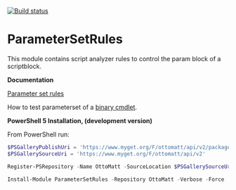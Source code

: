 ﻿[![Build status](https://ci.appveyor.com/api/projects/status/wn4n7ml61ygmoume?svg=true)](https://ci.appveyor.com/project/LaurentDardenne/parametersetrules)
                                                                                    
# ParameterSetRules
This module contains script analyzer rules to control the param block of a scriptblock.

**Documentation**

[Parameter set rules](https://github.com/LaurentDardenne/ParameterSetRules/tree/master/RuleDocumentation)

How to test parameterset of a [binary cmdlet](https://github.com/LaurentDardenne/ParameterSetRules/blob/master/Docs/en-US/Example.md).


**PowerShell 5 Installation, (development version)**

From PowerShell run:
```Powershell
$PSGalleryPublishUri = 'https://www.myget.org/F/ottomatt/api/v2/package'
$PSGallerySourceUri = 'https://www.myget.org/F/ottomatt/api/v2'

Register-PSRepository -Name OttoMatt -SourceLocation $PSGallerySourceUri -PublishLocation $PSGalleryPublishUri #-InstallationPolicy Trusted

Install-Module ParameterSetRules -Repository OttoMatt -Verbose -Force
```

